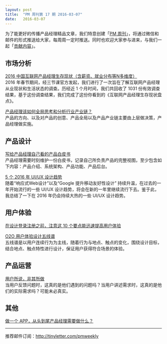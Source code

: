 ```yaml
---
layout: post
title:  "PM 周刊第 17 期 2016-03-07"
date:   2016-03-07
---
```


为了能更好的传播产品经理精品文章，我们特意创建「[PM 周刊](http://pmweekly.com/)」，将通过微信和邮件的形式推送给大家，每周周一定时推送。同时也欢迎大家参与进来，与我们一起「[贡献内容](https://github.com/vincent4j/pmweekly.com/issues/new)」。    
 
## 市场分析

[2016 中国互联网产品经理生存现状（含薪资、就业分布等N多维度）](http://mp.weixin.qq.com/s?__biz=MjM5NDUyOTAwOA==&mid=402569008&idx=1&sn=cf114cd04198b69e324db9d1b3a43d65&scene=23&srcid=0307PZ5hygtMuAaOzSyfbtyW#rd)    
2016 年春节期间，经三节课官方发起，我们进行了一次旨在了解互联网产品经理从业现状和生活状态的调查。历经近 1 个月时间，我们共回收了 1031 份有效调查结果，基于这份调查结果，我们完成了这份你看到的《互联网产品经理生存现状盘点》。  

[产品经理该如何全局思考和分析行业产业链？](http://mp.weixin.qq.com/s?__biz=MjM5NDEwMjg2MA==&mid=403025302&idx=1&sn=f23983f3bf3f84a03b49bca374420520&scene=23&srcid=0307UI65ItjnU07fkHaOv7Rk#rd)    
产品的方向、以及对产品的创意、产品全局以及产品产业链主要由上层做决策，产品经理做实施。    

## 产品设计

[写给产品经理自己看的产品白皮书](http://mp.weixin.qq.com/s?__biz=MjM5OTEwNjI2MA==&mid=402790646&idx=1&sn=68ead0ef9fcb54f1e2366b3be7006d0b&scene=23&srcid=0307cv6XCo7QttTPDM5d2o5m#rd)   
产品经理需要时刻维护一份白皮书，记录自己所负责产品的完整视图，至少包含如下内容：产品介绍、系统架构、产品功能、产品后台。    

[5 个 2016 年 UI/UX 设计趋势](http://mp.weixin.qq.com/s?__biz=MjM5NjA3ODI3Ng==&mid=401787665&idx=1&sn=8b1a3e7967088b2f199f9ccea98bf1e7&scene=23&srcid=0307ezFjSCPXhjPUtJzZ6eS2#rd)   
随着“响应式Web设计”以及“Google 提升移动友好性设计” 持续升温，在过去的一年开始流行的一些 UI/UX 设计趋势，将会在新的一年里继续流行下去。鉴于此，我总结了一下在 2016 年仍会持续大热的一些 UI/UX 设计趋势。      

## 用户体验

[在设计登录注册之前，注意这 10 个要点能迅速提高用户体验](http://mp.weixin.qq.com/s?__biz=MjM5OTEwNjI2MA==&mid=402855147&idx=3&sn=6c51f60c781b15ad1d9db47f3c7275d4&scene=23&srcid=0307xzL8qGwd81sJ2WLgY3xg#rd)   


[O2O 用户体验设计五线谱](https://mp.weixin.qq.com/s?__biz=MjM5NjA3ODI3Ng==&mid=401741448&idx=1&sn=06bcf6d42de12f804610304afd75bea2&scene=0&key=710a5d99946419d9124cf3a196411cc03bd423b29d8e4d5a1cfe3c68be1a87a3d35a6d57ed88a200ff39614cbb7936c1&ascene=0&uin=NDgwNzA1&devicetype=iMac+MacBookPro11%2C1+OSX+OSX+10.11.3+build(15D21)&version=11020201&pass_ticket=xHkv6dPslXFUyXTii%2FQWvTprCxQ4gcJeWj6cf1rebSQ%3D)   
五线谱是以用户连续行为为主线，随着行为与地点、触点的变化，围绕设计目标，结合地点、触点特性进行设计，保证用户获得符合场景的体验。   

  

## 产品运营

[用户所说，非其所做](http://mp.weixin.qq.com/s?__biz=MjM5NjA3ODI3Ng==&mid=401787665&idx=2&sn=57157c9d2cc7207da5633d511d89b451&scene=23&srcid=0307LKzuifdKMylGlJZIGCng#rd)   
当用户反馈问题时，这真的是他们遇到的问题吗？当用户讲述需求时，这真的是他们的实际需求吗？可能未必真实。   

## 其他

[做一个 APP，从头到尾产品经理需要做什么？](http://mp.weixin.qq.com/s?__biz=MjM5NTQ5MjIyMA==&mid=404658324&idx=1&sn=4d7b175a33d725fc8fcc5af0c3cd39dc&scene=23&srcid=0307xZ5ezjfhmWjv40KTE2w0#rd)      

---
推荐邮件订阅：<http://tinyletter.com/pmweekly>  
      
  
 
